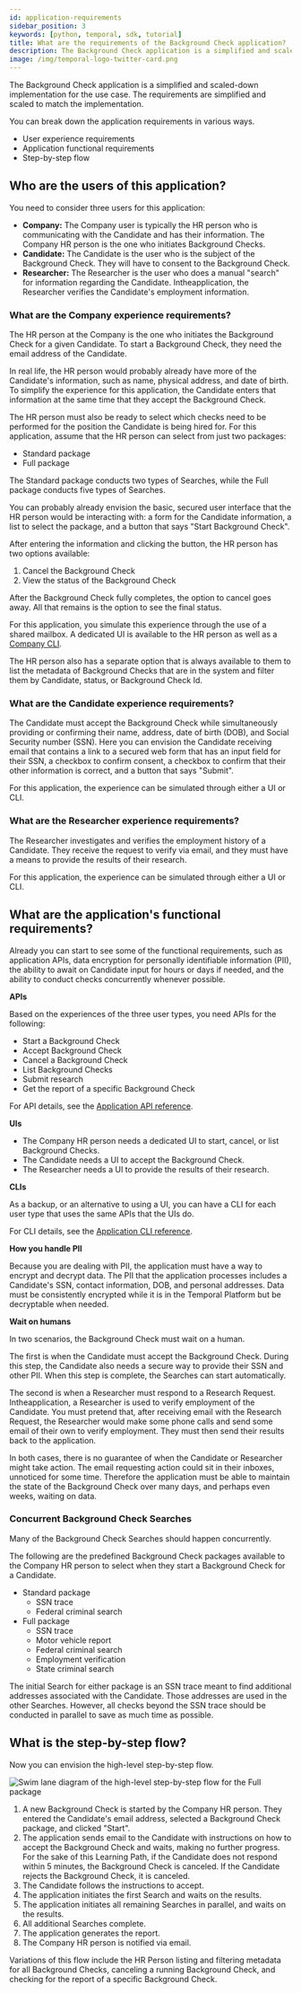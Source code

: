 ```yaml
---
id: application-requirements
sidebar_position: 3
keywords: [python, temporal, sdk, tutorial]
title: What are the requirements of the Background Check application?
description: The Background Check application is a simplified and scaled-down implementation for the use case. The requirements are simplified and scaled to match the implementation.
image: /img/temporal-logo-twitter-card.png
---
```


The Background Check application is a simplified and scaled-down implementation for the use case.
The requirements are simplified and scaled to match the implementation.

You can break down the application requirements in various ways.

- User experience requirements
- Application functional requirements
- Step-by-step flow

## Who are the users of this application?

You need to consider three users for this application:

- **Company:** The Company user is typically the HR person who is communicating with the Candidate and has their information.
  The Company HR person is the one who initiates Background Checks.
- **Candidate:** The Candidate is the user who is the subject of the Background Check.
  They will have to consent to the Background Check.
- **Researcher:** The Researcher is the user who does a manual "search" for information regarding the Candidate.
  Intheapplication, the Researcher verifies the Candidate's employment information.

### What are the Company experience requirements?

The HR person at the Company is the one who initiates the Background Check for a given Candidate.
To start a Background Check, they need the email address of the Candidate.

In real life, the HR person would probably already have more of the Candidate's information, such as name, physical address, and date of birth.
To simplify the experience for this application, the Candidate enters that information at the same time that they accept the Background Check.

The HR person must also be ready to select which checks need to be performed for the position the Candidate is being hired for.
For this application, assume that the HR person can select from just two packages:

- Standard package
- Full package

The Standard package conducts two types of Searches, while the Full package conducts five types of Searches.

You can probably already envision the basic, secured user interface that the HR person would be interacting with: a form for the Candidate information, a list to select the package, and a button that says "Start Background Check".

After entering the information and clicking the button, the HR person has two options available:

1. Cancel the Background Check
2. View the status of the Background Check

After the Background Check fully completes, the option to cancel goes away.
All that remains is the option to see the final status.

For this application, you simulate this experience through the use of a shared mailbox.
A dedicated UI is available to the HR person as well as a [Company CLI](cli-reference.md#bgc-company).

The HR person also has a separate option that is always available to them to list the metadata of Background Checks that are in the system and filter them by Candidate, status, or Background Check Id.

### What are the Candidate experience requirements?

The Candidate must accept the Background Check while simultaneously providing or confirming their name, address, date of birth (DOB), and Social Security number (SSN).
Here you can envision the Candidate receiving email that contains a link to a secured web form that has an input field for their SSN, a checkbox to confirm consent, a checkbox to confirm that their other information is correct, and a button that says "Submit".

For this application, the experience can be simulated through either a UI or CLI.

### What are the Researcher experience requirements?

The Researcher investigates and verifies the employment history of a Candidate.
They receive the request to verify via email, and they must have a means to provide the results of their research.

For this application, the experience can be simulated through either a UI or CLI.

## What are the application's functional requirements?

Already you can start to see some of the functional requirements, such as application APIs, data encryption for personally identifiable information (PII), the ability to await on Candidate input for hours or days if needed, and the ability to conduct checks concurrently whenever possible.

**APIs**

Based on the experiences of the three user types, you need APIs for the following:

- Start a Background Check
- Accept Background Check
- Cancel a Background Check
- List Background Checks
- Submit research
- Get the report of a specific Background Check

For API details, see the [Application API reference](api-reference.md).

**UIs**

- The Company HR person needs a dedicated UI to start, cancel, or list Background Checks.
- The Candidate needs a UI to accept the Background Check.
- The Researcher needs a UI to provide the results of their research.

**CLIs**

As a backup, or an alternative to using a UI, you can have a CLI for each user type that uses the same APIs that the UIs do.

For CLI details, see the [Application CLI reference](cli-reference.md).

**How you handle PII**

Because you are dealing with PII, the application must have a way to encrypt and decrypt data.
The PII that the application processes includes a Candidate's SSN, contact information, DOB, and personal addresses.
Data must be consistently encrypted while it is in the Temporal Platform but be decryptable when needed.

**Wait on humans**

In two scenarios, the Background Check must wait on a human.

The first is when the Candidate must accept the Background Check.
During this step, the Candidate also needs a secure way to provide their SSN and other PII.
When this step is complete, the Searches can start automatically.

The second is when a Researcher must respond to a Research Request.
Intheapplication, a Researcher is used to verify employment of the Candidate.
You must pretend that, after receiving email with the Research Request, the Researcher would make some phone calls and send some email of their own to verify employment.
They must then send their results back to the application.

In both cases, there is no guarantee of when the Candidate or Researcher might take action.
The email requesting action could sit in their inboxes, unnoticed for some time.
Therefore the application must be able to maintain the state of the Background Check over many days, and perhaps even weeks, waiting on data.

### Concurrent Background Check Searches

Many of the Background Check Searches should happen concurrently.

The following are the predefined Background Check packages available to the Company HR person to select when they start a Background Check for a Candidate.

- Standard package
  - SSN trace
  - Federal criminal search
- Full package
  - SSN trace
  - Motor vehicle report
  - Federal criminal search
  - Employment verification
  - State criminal search

The initial Search for either package is an SSN trace meant to find additional addresses associated with the Candidate.
Those addresses are used in the other Searches.
However, all checks beyond the SSN trace should be conducted in parallel to save as much time as possible.

## What is the step-by-step flow?

Now you can envision the high-level step-by-step flow.

![Swim lane diagram of the high-level step-by-step flow for the Full package](images/step-by-step-high-level-swim-lane.svg)

1. A new Background Check is started by the Company HR person.
   They entered the Candidate's email address, selected a Background Check package, and clicked "Start".
2. The application sends email to the Candidate with instructions on how to accept the Background Check and waits, making no further progress.
   For the sake of this Learning Path, if the Candidate does not respond within 5 minutes, the Background Check is canceled.
   If the Candidate rejects the Background Check, it is canceled.
3. The Candidate follows the instructions to accept.
4. The application initiates the first Search and waits on the results.
5. The application initiates all remaining Searches in parallel, and waits on the results.
6. All additional Searches complete.
7. The application generates the report.
8. The Company HR person is notified via email.

Variations of this flow include the HR Person listing and filtering metadata for all Background Checks, canceling a running Background Check, and checking for the report of a specific Background Check.
